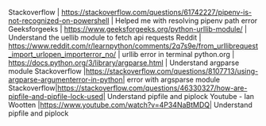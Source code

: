 Stackoverflow | https://stackoverflow.com/questions/61742227/pipenv-is-not-recognized-on-powershell | Helped me with resolving pipenv path error
Geeksforgeeks | https://www.geeksforgeeks.org/python-urllib-module/ | Understand the uellib module to fetch api requests
Reddit | https://www.reddit.com/r/learnpython/comments/2q7s9e/from_urllibrequest_import_urlopen_importerror_no/ | urllib error in terminal
python.org | https://docs.python.org/3/library/argparse.html | Understand argparse module
Stackoverflow |https://stackoverflow.com/questions/8107713/using-argparse-argumenterror-in-python| error with argsparse module
Stackoverflow|https://stackoverflow.com/questions/46330327/how-are-pipfile-and-pipfile-lock-used| Understand pipfile and piplock
Youtube - Ian Wootten |https://www.youtube.com/watch?v=4P34NaBtMDQ| Understand pipfile and piplock
